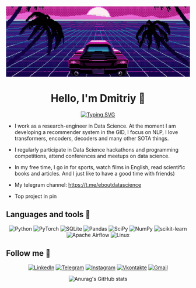 ![Header](https://github.com/ditengm/ditengm/blob/main/assets/ezgif-2-2e88184649.gif?raw=true)

<div align="center">

# Hello, I'm Dmitriy 👋

</div>


<div align="center">

[![Typing SVG](https://readme-typing-svg.herokuapp.com?font=Montserrat&size=30&pause=1000&color=F7F7F7&center=true&width=435&lines=%F0%9F%94%A5+Data+Scientist+%F0%9F%94%A5)](https://git.io/typing-svg)

</div>

-  I work as a research-engineer in Data Science. At the moment I am developing a recommender system in the GID, I focus on NLP, I love transformers, encoders, decoders and many other SOTA things.

-  I regularly participate in Data Science hackathons and programming competitions, attend conferences and meetups on data science.

-  In my free time, I go in for sports, watch films in English, read scientific books and articles. And I just like to have a good time with friends)

-  My telegram channel: https://t.me/eboutdatascience

-  Top project in pin


## Languages and tools 🔧

<div align="center">

![Python](https://img.shields.io/badge/-Python-0b0038?style=for-the-badge&logo=python&logoColor=3c78a9)
![PyTorch](https://img.shields.io/badge/PyTorch-0b0038?style=for-the-badge&logo=PyTorch&logoColor=d84f35)
![SQLite](https://img.shields.io/badge/sqlite-0b0038?style=for-the-badge&logo=sqlite&logoColor=white)
![Pandas](https://img.shields.io/badge/pandas-0b0038?style=for-the-badge&logo=pandas&logoColor=white)
![SciPy](https://img.shields.io/badge/SciPy-0b0038?style=for-the-badge&logo=scipy&logoColor=%white)
![NumPy](https://img.shields.io/badge/numpy-0b0038?style=for-the-badge&logo=numpy&logoColor=4c74cc)
![scikit-learn](https://img.shields.io/badge/scikit--learn-0b0038?style=for-the-badge&logo=scikit-learn&logoColor=fa9b38)
![Apache Airflow](https://img.shields.io/badge/Apache%20Airflow-0b0038?style=for-the-badge&logo=Apache%20Airflow&logoColor=e4351d)
![Linux](https://img.shields.io/badge/Linux-0b0038?style=for-the-badge&logo=linux&logoColor=white)

</div>

## Follow me 👀

<div align="center">

[![LinkedIn](https://img.shields.io/badge/linkedin-0b0038?style=for-the-badge&logo=linkedin&logoColor=white)](https://www.linkedin.com/in/dmitriysavelko/)
[![Telegram](https://img.shields.io/badge/Telegram-0b0038?style=for-the-badge&logo=telegram&logoColor=white)](https://t.me/ditengm)
[![Instagram](https://img.shields.io/badge/Instagram-0b0038?style=for-the-badge&logo=Instagram&logoColor=#ab46e3)](https://www.instagram.com/ditengm/)
[![Vkontakte](https://img.shields.io/badge/Instagram-0b0038?style=for-the-badge&logo=VK&logoColor=blue)](https://vk.com/dsvlko)
[![Gmail](https://img.shields.io/badge/Gmail-0b0038?style=for-the-badge&logo=gmail&logoColor=red)](https://mail.google.com/mail/u/0/?pli=1#inbox)

</div>

<div align="center">

![Anurag's GitHub stats](https://github-readme-stats.vercel.app/api?username=ditengm&theme=midnight-purple&show_icons=true)

</div>
